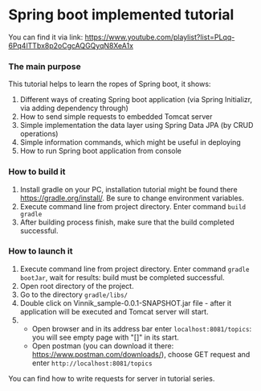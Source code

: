 # Spring boot implemented tutorial
You can find it via link: https://www.youtube.com/playlist?list=PLqq-6Pq4lTTbx8p2oCgcAQGQyqN8XeA1x
### The main purpose
This tutorial helps to learn the ropes of Spring boot, it shows:
1. Different ways of creating Spring boot application (via Spring Initializr, via adding dependency through)
2. How to send simple requests to embedded Tomcat server
3. Simple implementation the data layer using Spring Data JPA (by CRUD operations)
4. Simple information commands, which might be useful in deploying
5. How to run Spring boot application from console

### How to build it
1. Install gradle on your PC, installation tutorial might be found there https://gradle.org/install/. Be sure to change environment variables. 
2. Execute command line from project directory. Enter command ```build gradle```
3. After building process finish, make sure that the build completed successful.

### How to launch it
1. Execute command line from project directory. Enter command ```gradle bootJar```, wait for results: build must be completed successful.
2. Open root directory of the project.
3. Go to the directory ```gradle/libs/```
4. Double click on Vinnik_sample-0.0.1-SNAPSHOT.jar file - after it application will be executed and Tomcat server will start.
5. * Open browser and in its address bar enter ```localhost:8081/topics```: you will see empty page with "[]" in its start.
    * Open postman (you can download it there: https://www.postman.com/downloads/), choose GET request and enter ```http://localhost:8081/topics```
    
You can find how to write requests for server in tutorial series.